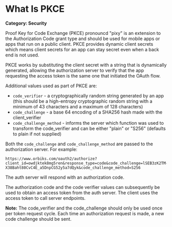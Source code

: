 # What Is PKCE

__Category: Security__

Proof Key for Code Exchange (PKCE) pronouncd "pixy" is an extension to the Authorization Code grant type and should be used for mobile apps or apps that run on a public client. PKCE provides dynamic client secrets which means client secrets for an app can stay secret even when a back end is not used.

PKCE works by substituting the client secret with a string that is dynamically generated, allowing the authorization server to verify that the app requesting the access token is the same one that initiated the OAuth flow.

Additional values used as part of PKCE are:

* `code_verifier` - a cryptographically random string generated by an app (this should be a high-entropy cryptographic random string with a minimum of 43 characters and a maximum of 128 characters)
* `code_challenge` - a base 64 encoding of a SHA256 hash made with the client_verifier
* `code_challenge_method` - informs the server which function was used to transform the code_verifier and can be either "plain" or "S256" (defaults to plain if not supplied)

Both the `code_challenge` and `code_challenge_method` are passed to the authorization server. For example:

```shell
https://www.orbiks.com/oauth2/authorize?client_id=owdjktek8mg5ren&response_type=code&code_challenge=lSEB3zK2TM-X38Baht80CvC4E_a5DnpCG52y5a7dQyk&code_challenge_method=S256
```

The auth server will respond with an authorization code. 

The authorization code and the code verifier values can subsequently be used to obtain an access token from the auth server. The client uses the access token to call server endpoints.

__Note:__ The code_verifier and the code_challenge should only be used once per token request cycle. Each time an authorization request is made, a new code challenge should be sent.
